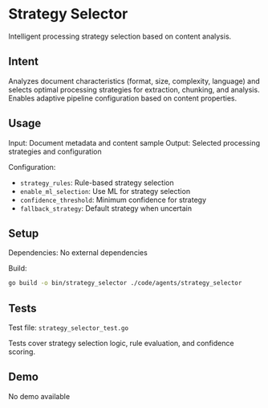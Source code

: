# Strategy Selector

Intelligent processing strategy selection based on content analysis.

## Intent

Analyzes document characteristics (format, size, complexity, language) and selects optimal processing strategies for extraction, chunking, and analysis. Enables adaptive pipeline configuration based on content properties.

## Usage

Input: Document metadata and content sample
Output: Selected processing strategies and configuration

Configuration:
- `strategy_rules`: Rule-based strategy selection
- `enable_ml_selection`: Use ML for strategy selection
- `confidence_threshold`: Minimum confidence for strategy
- `fallback_strategy`: Default strategy when uncertain

## Setup

Dependencies: No external dependencies

Build:
```bash
go build -o bin/strategy_selector ./code/agents/strategy_selector
```

## Tests

Test file: `strategy_selector_test.go`

Tests cover strategy selection logic, rule evaluation, and confidence scoring.

## Demo

No demo available
